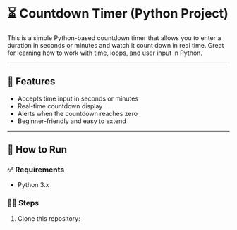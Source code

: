 # ⏳ Countdown Timer (Python Project)

This is a simple Python-based countdown timer that allows you to enter a duration in seconds or minutes and watch it count down in real time. Great for learning how to work with time, loops, and user input in Python.

---

## 🎯 Features

- Accepts time input in seconds or minutes
- Real-time countdown display
- Alerts when the countdown reaches zero
- Beginner-friendly and easy to extend

---

## 🚀 How to Run

### ✅ Requirements
- Python 3.x

### 🧑‍💻 Steps

1. Clone this repository:

 

